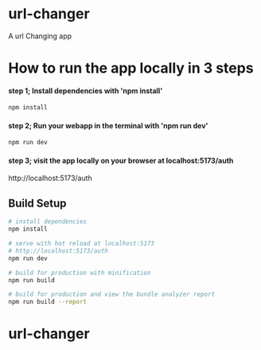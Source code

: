 # url-changer

A url Changing app



# How to run the app locally in 3 steps

#### step 1; Install dependencies with 'npm install'
``` bash
npm install
```


#### step 2; Run your webapp in the terminal with 'npm run dev'
``` bash
npm run dev
```
#### step 3; visit the app locally on your browser at localhost:5173/auth
http://localhost:5173/auth




## Build Setup

``` bash
# install dependencies
npm install

# serve with hot reload at localhost:5173 
# http://localhost:5173/auth
npm run dev

# build for production with minification
npm run build

# build for production and view the bundle analyzer report
npm run build --report
```

# url-changer